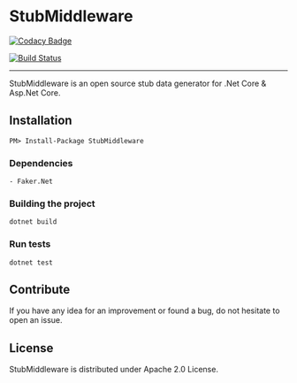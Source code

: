 
# StubMiddleware

[![Codacy Badge](https://api.codacy.com/project/badge/Grade/2741eb87cb664d1cb68cc8cd8325a9e3)](https://app.codacy.com/app/mehmetcan/StubMiddleware?utm_source=github.com&utm_medium=referral&utm_content=MCKanpolat/StubMiddleware&utm_campaign=badger)

[![Build Status](https://travis-ci.org/MCKanpolat/StubMiddleware.svg?branch=master)](https://travis-ci.org/MCKanpolat/StubMiddleware)

----------
StubMiddleware is an open source stub data generator for .Net Core & Asp.Net Core.
 
## Installation

    PM> Install-Package StubMiddleware

### Dependencies

    - Faker.Net

### Building the project

    dotnet build

### Run tests 
 

    dotnet test 

## Contribute

If you have any idea for an improvement or found a bug, do not hesitate to open an issue.


## License

StubMiddleware is distributed under Apache 2.0 License.
